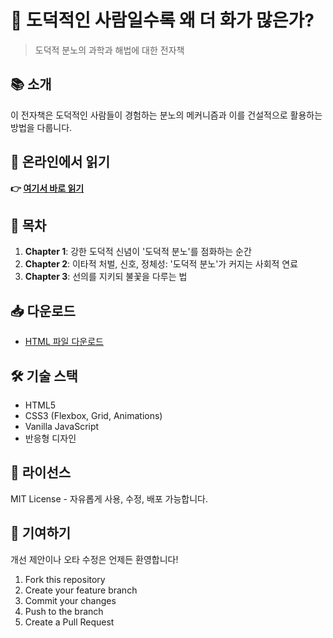 # 📖 도덕적인 사람일수록 왜 더 화가 많은가?

> 도덕적 분노의 과학과 해법에 대한 전자책

## 📚 소개

이 전자책은 도덕적인 사람들이 경험하는 분노의 메커니즘과 이를 건설적으로 활용하는 방법을 다룹니다.

## 🔗 온라인에서 읽기

**👉 [여기서 바로 읽기](https://[username].github.io/moral-anger-ebook)**

## 📖 목차

1. **Chapter 1**: 강한 도덕적 신념이 '도덕적 분노'를 점화하는 순간
2. **Chapter 2**: 이타적 처벌, 신호, 정체성: '도덕적 분노'가 커지는 사회적 연료  
3. **Chapter 3**: 선의를 지키되 불꽃을 다루는 법

## 📥 다운로드

- [HTML 파일 다운로드](./index.html)

## 🛠 기술 스택

- HTML5
- CSS3 (Flexbox, Grid, Animations)
- Vanilla JavaScript
- 반응형 디자인

## 📜 라이선스

MIT License - 자유롭게 사용, 수정, 배포 가능합니다.

## 🤝 기여하기

개선 제안이나 오타 수정은 언제든 환영합니다!
1. Fork this repository
2. Create your feature branch
3. Commit your changes
4. Push to the branch
5. Create a Pull Request
